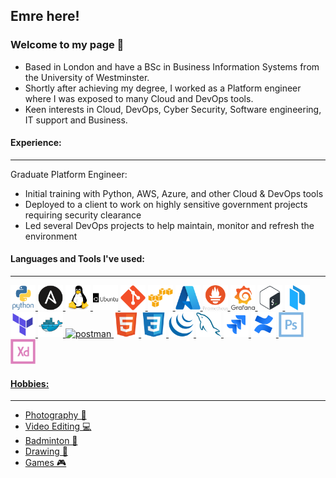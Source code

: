 ## Emre here! 
### Welcome to my page 🤙


- Based in London and have a BSc in Business Information Systems from the University of Westminster.
- Shortly after achieving my degree, I worked as a Platform engineer where I was exposed to many Cloud and DevOps tools.
- Keen interests in Cloud, DevOps, Cyber Security, Software engineering, IT support and Business.

#### Experience:
---
Graduate Platform Engineer:
- Initial training with Python, AWS, Azure, and other Cloud & DevOps tools
- Deployed to a client to work on highly sensitive government projects requiring security clearance
- Led several DevOps projects to help maintain, monitor and refresh the environment
#### Languages and Tools I've used:
---
<p align="left"> <a href="https://www.python.org/" target="_blank"> <img src="https://github.com/devicons/devicon/blob/master/icons/python/python-original-wordmark.svg" alt="Python" width="40" height="40"/> </a> <a href="https://www.ansible.com/" target="_blank"> <img src="https://github.com/devicons/devicon/blob/master/icons/ansible/ansible-original.svg" alt="Ansible" width="40" height="40"/> </a> <a href="https://www.linux.org/" target="_blank"> <img src="https://github.com/devicons/devicon/blob/master/icons/linux/linux-original.svg" alt="linux" width="40" height="40"/> </a> <a href="https://ubuntu.com/" target="_blank"> <img src="https://github.com/devicons/devicon/blob/master/icons/ubuntu/ubuntu-plain-wordmark.svg" alt="ubuntu" width="40" height="40"/> </a> <a href="https://git-scm.com/" target="_blank"> <img src="https://github.com/devicons/devicon/blob/master/icons/git/git-original.svg" alt="Git" width="40" height="40"/> </a> <a href="https://aws.amazon.com/" target="_blank"> <img src="https://github.com/devicons/devicon/blob/master/icons/amazonwebservices/amazonwebservices-original.svg" alt="AWS" width="40" height="40"/> </a> <a href="https://azure.microsoft.com/en-gb" target="_blank"> <img src="https://github.com/devicons/devicon/blob/master/icons/azure/azure-original.svg" alt="Azure" width="40" height="40"/> </a> <a href="https://prometheus.io/" target="_blank"> <img src="https://github.com/devicons/devicon/blob/master/icons/prometheus/prometheus-original-wordmark.svg" alt="Prometheus" width="40" height="40"/> </a> <a href="https://grafana.com/" target="_blank"> <img src="https://github.com/devicons/devicon/blob/master/icons/grafana/grafana-original-wordmark.svg" alt="Grafana" width="40" height="40"/> </a> <a href="https://www.gnu.org/software/bash/" target="_blank"> <img src="https://github.com/devicons/devicon/blob/master/icons/bash/bash-original.svg" alt="bash" width="40" height="40"/> </a> <a href="https://www.packer.io/" target="_blank"> <img src="https://github.com/devicons/devicon/blob/master/icons/packer/packer-original.svg" alt="postgresql" width="40" height="40"/> </a> </a> <a href="https://www.terraform.io/" target="_blank"> <img src="https://github.com/devicons/devicon/blob/master/icons/terraform/terraform-original.svg" alt="react" width="40" height="40"/> </a> <a href="https://www.docker.com/" target="_blank"> <img src="https://github.com/devicons/devicon/blob/master/icons/docker/docker-original.svg" alt="Docker" width="40" height="40"/> </a> <a href="https://postman.com" target="_blank"> <img src="https://www.vectorlogo.zone/logos/getpostman/getpostman-icon.svg" alt="postman" width="40" height="40"/> </a> <a href="https://www.w3schools.com/html/" target="_blank"> <img src="https://github.com/devicons/devicon/blob/master/icons/html5/html5-original.svg" alt="html5" width="40" height="40"/>  </a> <a href="https://www.w3schools.com/css/" target="_blank"> <img src="https://github.com/devicons/devicon/blob/master/icons/css3/css3-original.svg" alt="css" width="40" height="40"/> </a> <a href="https://jquery.com/" target="_blank"> <img src="https://github.com/devicons/devicon/blob/master/icons/jquery/jquery-original.svg" alt="jquery" width="40" height="40"/> </a> <a href="https://www.mysql.com/" target="_blank"> <img src="https://github.com/devicons/devicon/blob/master/icons/mysql/mysql-original.svg" alt="mysql" width="40" height="40"/> </a> <a href="https://www.atlassian.com/software/jira" target="_blank"> <img src="https://github.com/devicons/devicon/blob/master/icons/jira/jira-original.svg" alt="jira" width="40" height="40"/> </a> <a href="https://www.atlassian.com/software/confluence" target="_blank"> <img src="https://github.com/devicons/devicon/blob/master/icons/confluence/confluence-original.svg" alt="confluence" width="40" height="40"/> </a> <a href="https://www.adobe.com/uk/products/photoshop.html" target="_blank"> <img src="https://github.com/devicons/devicon/blob/master/icons/photoshop/photoshop-line.svg" alt="photoshop" width="40" height="40"/> </a> <a href="https://helpx.adobe.com/support/xd.html" target="_blank"> <img src="https://github.com/devicons/devicon/blob/master/icons/xd/xd-line.svg" alt="xd" width="40" height="40"/> </p>
  

#### Hobbies:
---
- Photography 📸
- Video Editing 💻
- Badminton 🏸
- Drawing 🎨
- Games 🎮
